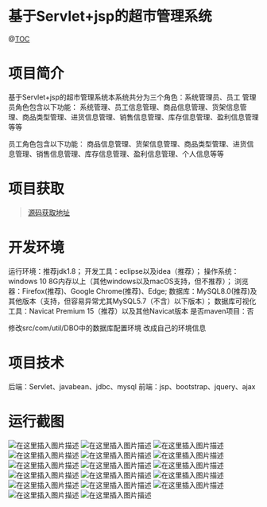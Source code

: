 # 基于Servlet+jsp的超市管理系统

@[TOC](基于Servlet+jsp的超市管理系统)
# 项目简介
基于Servlet+jsp的超市管理系统本系统共分为三个角色：系统管理员、员工
管理员角色包含以下功能： 
系统管理、员工信息管理、商品信息管理、货架信息管理、商品类型管理、进货信息管理、销售信息管理、库存信息管理、盈利信息管理等等

员工角色包含以下功能： 
商品信息管理、货架信息管理、商品类型管理、进货信息管理、销售信息管理、库存信息管理、盈利信息管理、个人信息等等

 # 项目获取
> [源码获取地址](http://www.manoncode.cn/details?id=115)

 
# 开发环境

运行环境：推荐jdk1.8；
开发工具：eclipse以及idea（推荐）；
操作系统：windows 10 8G内存以上（其他windows以及macOS支持，但不推荐）；
浏览器：Firefox(推荐)、Google Chrome(推荐)、Edge;
数据库：MySQL8.0(推荐)及其他版本（支持，但容易异常尤其MySQL5.7（不含）以下版本）；
数据库可视化工具：Navicat Premium 15（推荐）以及其他Navicat版本
是否maven项目：否

修改src/com/util/DBO中的数据库配置环境  改成自己的环境信息

 # 项目技术
 
后端：Servlet、javabean、jdbc、mysql
前端：jsp、bootstrap、jquery、ajax

 # 运行截图
 ![在这里插入图片描述](https://img-blog.csdnimg.cn/747f3e42d7254fa6aaac9594a782cbdd.png#pic_center)
![在这里插入图片描述](https://img-blog.csdnimg.cn/160f1dd95be8422db722426373f89078.png#pic_center)
![在这里插入图片描述](https://img-blog.csdnimg.cn/70dbad8d2387414f91c8a36009a1c683.png#pic_center)
![在这里插入图片描述](https://img-blog.csdnimg.cn/62d61af2561447bdb41dd943e95d2fff.png#pic_center)
![在这里插入图片描述](https://img-blog.csdnimg.cn/c430838fcebd4637bc4624f44f862176.png#pic_center)
![在这里插入图片描述](https://img-blog.csdnimg.cn/e40143ecbe454c0daa08682ba90456f5.png#pic_center)
![在这里插入图片描述](https://img-blog.csdnimg.cn/4a6480ff93794c0c9993cad3ea2e918c.png#pic_center)
![在这里插入图片描述](https://img-blog.csdnimg.cn/79aca3bd037e4122985fafb77ea49564.png#pic_center)
![在这里插入图片描述](https://img-blog.csdnimg.cn/c3edf3e6073f44389144264a4850dd85.png#pic_center)
![在这里插入图片描述](https://img-blog.csdnimg.cn/5c81ea73df1c418c8a598cc6c4a1c06c.png#pic_center)
![在这里插入图片描述](https://img-blog.csdnimg.cn/a607c312d1a04b92b7f6d6d4e3246852.png#pic_center)
![在这里插入图片描述](https://img-blog.csdnimg.cn/f2b256795e6a41c1b059cf3411d37dd1.png#pic_center)
![在这里插入图片描述](https://img-blog.csdnimg.cn/1798431ef5e44a05b906f64572720402.png#pic_center)
![在这里插入图片描述](https://img-blog.csdnimg.cn/1f393276d8da4e41855b5f5079d29041.png#pic_center)
![在这里插入图片描述](https://img-blog.csdnimg.cn/164f6ec69b4d40009e5b49f150f49607.png#pic_center)
![在这里插入图片描述](https://img-blog.csdnimg.cn/33cee74aa6aa496a8f68dd2cbd57542c.png#pic_center)
![在这里插入图片描述](https://img-blog.csdnimg.cn/20fde4f341e941ee89f1062f10b3f131.png#pic_center)


